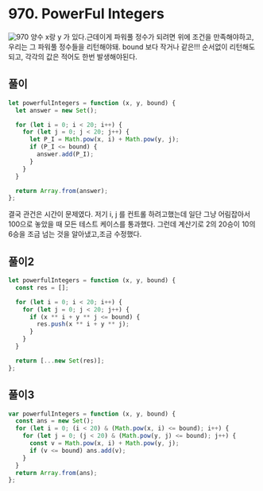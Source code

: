 # 970. PowerFul Integers
![970](https://user-images.githubusercontent.com/63354527/105703173-30761700-5f50-11eb-9391-56a4aca30ce1.PNG)
양수 x랑 y 가 있다.근데이게 파워풀 정수가 되려면 위에 조건을 만족해야하고, 우리는 그 파워풀 정수들을 리턴해야돼.
bound 보다 작거나 같은!!!
순서없이 리턴해도되고, 각각의 값은 적어도 한번 발생해야된다.

## 풀이

```javascript
let powerfulIntegers = function (x, y, bound) {
  let answer = new Set();

  for (let i = 0; i < 20; i++) {
    for (let j = 0; j < 20; j++) {
      let P_I = Math.pow(x, i) + Math.pow(y, j);
      if (P_I <= bound) {
        answer.add(P_I);
      }
    }
  }

  return Array.from(answer);
};
```

결국 관건은 시간이 문제였다. 저기 i, j 를 컨트롤 하려고했는데 일단 그냥 어림잡아서 100으로 놓았을 때 모든 테스트 케이스를 통과했다.
그런데 계산기로 2의 20승이 10의 6승을 조금 넘는 것을 알아냈고,조금 수정했다.

## 풀이2

```javascript
let powerfulIntegers = function (x, y, bound) {
  const res = [];

  for (let i = 0; i < 20; i++) {
    for (let j = 0; j < 20; j++) {
      if (x ** i + y ** j <= bound) {
        res.push(x ** i + y ** j);
      }
    }
  }

  return [...new Set(res)];
};
```

## 풀이3

```javascript
var powerfulIntegers = function (x, y, bound) {
  const ans = new Set();
  for (let i = 0; (i < 20) & (Math.pow(x, i) <= bound); i++) {
    for (let j = 0; (j < 20) & (Math.pow(y, j) <= bound); j++) {
      const v = Math.pow(x, i) + Math.pow(y, j);
      if (v <= bound) ans.add(v);
    }
  }
  return Array.from(ans);
};
```
